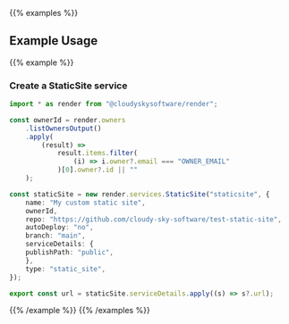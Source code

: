 {{% examples %}}

## Example Usage

{{% example %}}

### Create a StaticSite service

```typescript
import * as render from "@cloudyskysoftware/render";

const ownerId = render.owners
    .listOwnersOutput()
    .apply(
        (result) =>
            result.items.filter(
                (i) => i.owner?.email === "OWNER_EMAIL"
            )[0].owner?.id || ""
    );

const staticSite = new render.services.StaticSite("staticsite", {
    name: "My custom static site",
    ownerId,
    repo: "https://github.com/cloudy-sky-software/test-static-site",
    autoDeploy: "no",
    branch: "main",
    serviceDetails: {
    publishPath: "public",
    },
    type: "static_site",
});

export const url = staticSite.serviceDetails.apply((s) => s?.url);
```

{{% /example %}}
{{% /examples %}}
